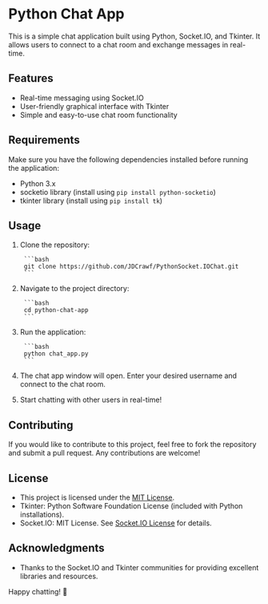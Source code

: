 # Python Chat App

This is a simple chat application built using Python, Socket.IO, and Tkinter. It allows users to connect to a chat room and exchange messages in real-time.

## Features    

- Real-time messaging using Socket.IO
- User-friendly graphical interface with Tkinter
- Simple and easy-to-use chat room functionality

## Requirements

Make sure you have the following dependencies installed before running the application:

- Python 3.x
- socketio library (install using `pip install python-socketio`)
- tkinter library (install using `pip install tk`)

## Usage

1. Clone the repository:

		```bash
		git clone https://github.com/JDCrawf/PythonSocket.IOChat.git
		```

2. Navigate to the project directory:

		```bash
		cd python-chat-app
		```

3. Run the application:

		```bash
		python chat_app.py
		```

4. The chat app window will open. Enter your desired username and connect to the chat room.

5. Start chatting with other users in real-time!

## Contributing

If you would like to contribute to this project, feel free to fork the repository and submit a pull request. Any contributions are welcome!

##  License

- This project is licensed under the [MIT License](LICENSE).
- Tkinter: Python Software Foundation License (included with Python installations).
- Socket.IO: MIT License. See [Socket.IO License](https://github.com/miguelgrinberg/python-socketio/blob/main/LICENSE) for details.

## Acknowledgments

- Thanks to the Socket.IO and Tkinter communities for providing excellent libraries and resources.

Happy chatting! 🎉
